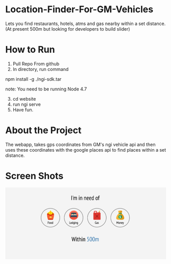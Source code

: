 # Location-Finder-For-GM-Vehicles

Lets you find restaurants, hotels, atms and gas nearby within a set distance. (At present 500m but looking for developers to build slider)


# How to Run

1. Pull Repo From github
2. In directory, run command

npm install -g ./ngi-sdk.tar

note: You need to be running Node 4.7

3. cd website
4. run ngi serve
5. Have fun.



# About the Project

The webapp, takes gps coordinates from GM's ngi vehicle api and then uses these coordinates with the google places api to find places
within a set distance. 

# Screen Shots

![App1](./app1.png)
